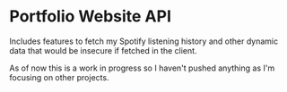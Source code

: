 # Portfolio Website API
Includes features to fetch my Spotify listening history and other dynamic data that would be insecure if fetched in the client.

As of now this is a work in progress so I haven't pushed anything as I'm focusing on other projects.
